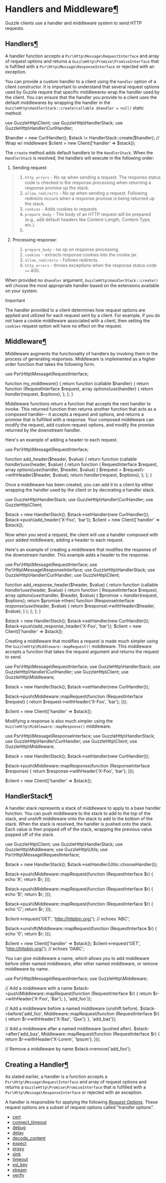 Handlers and Middleware[¶](#handlers-and-middleware "Permalink to this headline")
=================================================================================

Guzzle clients use a handler and middleware system to send HTTP requests.

Handlers[¶](#handlers "Permalink to this headline")
---------------------------------------------------

A handler function accepts a `Psr\Http\Message\RequestInterface` and array of request options and returns a `GuzzleHttp\Promise\PromiseInterface` that is fulfilled with a `Psr\Http\Message\ResponseInterface` or rejected with an exception.

You can provide a custom handler to a client using the `handler` option of a client constructor. It is important to understand that several request options used by Guzzle require that specific middlewares wrap the handler used by the client. You can ensure that the handler you provide to a client uses the default middlewares by wrapping the handler in the `GuzzleHttp\HandlerStack::create(callable $handler = null)` static method.

use GuzzleHttp\\Client;
use GuzzleHttp\\HandlerStack;
use GuzzleHttp\\Handler\\CurlHandler;

$handler \= new CurlHandler();
$stack \= HandlerStack::create($handler); // Wrap w/ middleware
$client \= new Client(\['handler' \=> $stack\]);

The `create` method adds default handlers to the `HandlerStack`. When the `HandlerStack` is resolved, the handlers will execute in the following order:

1.  Sending request:

> 1.  `http_errors` - No op when sending a request. The response status code is checked in the response processing when returning a response promise up the stack.
> 2.  `allow_redirects` - No op when sending a request. Following redirects occurs when a response promise is being returned up the stack.
> 3.  `cookies` - Adds cookies to requests.
> 4.  `prepare_body` - The body of an HTTP request will be prepared (e.g., add default headers like Content-Length, Content-Type, etc.).
> 5.  <send request with handler>

2.  Processing response:

> 1.  `prepare_body` - no op on response processing.
> 2.  `cookies` - extracts response cookies into the cookie jar.
> 3.  `allow_redirects` - Follows redirects.
> 4.  `http_errors` - throws exceptions when the response status code `>=` 400.

When provided no `$handler` argument, `GuzzleHttp\HandlerStack::create()` will choose the most appropriate handler based on the extensions available on your system.

Important

The handler provided to a client determines how request options are applied and utilized for each request sent by a client. For example, if you do not have a cookie middleware associated with a client, then setting the `cookies` request option will have no effect on the request.

Middleware[¶](#middleware "Permalink to this headline")
-------------------------------------------------------

Middleware augments the functionality of handlers by invoking them in the process of generating responses. Middleware is implemented as a higher order function that takes the following form.

use Psr\\Http\\Message\\RequestInterface;

function my\_middleware()
{
    return function (callable $handler) {
        return function (RequestInterface $request, array $options) use ($handler) {
            return $handler($request, $options);
        };
    };
}

Middleware functions return a function that accepts the next handler to invoke. This returned function then returns another function that acts as a composed handler-- it accepts a request and options, and returns a promise that is fulfilled with a response. Your composed middleware can modify the request, add custom request options, and modify the promise returned by the downstream handler.

Here's an example of adding a header to each request.

use Psr\\Http\\Message\\RequestInterface;

function add\_header($header, $value)
{
    return function (callable $handler) use ($header, $value) {
        return function (
            RequestInterface $request,
            array $options
        ) use ($handler, $header, $value) {
            $request \= $request\->withHeader($header, $value);
            return $handler($request, $options);
        };
    };
}

Once a middleware has been created, you can add it to a client by either wrapping the handler used by the client or by decorating a handler stack.

use GuzzleHttp\\HandlerStack;
use GuzzleHttp\\Handler\\CurlHandler;
use GuzzleHttp\\Client;

$stack \= new HandlerStack();
$stack\->setHandler(new CurlHandler());
$stack\->push(add\_header('X-Foo', 'bar'));
$client \= new Client(\['handler' \=> $stack\]);

Now when you send a request, the client will use a handler composed with your added middleware, adding a header to each request.

Here's an example of creating a middleware that modifies the response of the downstream handler. This example adds a header to the response.

use Psr\\Http\\Message\\RequestInterface;
use Psr\\Http\\Message\\ResponseInterface;
use GuzzleHttp\\HandlerStack;
use GuzzleHttp\\Handler\\CurlHandler;
use GuzzleHttp\\Client;

function add\_response\_header($header, $value)
{
    return function (callable $handler) use ($header, $value) {
        return function (
            RequestInterface $request,
            array $options
        ) use ($handler, $header, $value) {
            $promise \= $handler($request, $options);
            return $promise\->then(
                function (ResponseInterface $response) use ($header, $value) {
                    return $response\->withHeader($header, $value);
                }
            );
        };
    };
}

$stack \= new HandlerStack();
$stack\->setHandler(new CurlHandler());
$stack\->push(add\_response\_header('X-Foo', 'bar'));
$client \= new Client(\['handler' \=> $stack\]);

Creating a middleware that modifies a request is made much simpler using the `GuzzleHttp\Middleware::mapRequest()` middleware. This middleware accepts a function that takes the request argument and returns the request to send.

use Psr\\Http\\Message\\RequestInterface;
use GuzzleHttp\\HandlerStack;
use GuzzleHttp\\Handler\\CurlHandler;
use GuzzleHttp\\Client;
use GuzzleHttp\\Middleware;

$stack \= new HandlerStack();
$stack\->setHandler(new CurlHandler());

$stack\->push(Middleware::mapRequest(function (RequestInterface $request) {
    return $request\->withHeader('X-Foo', 'bar');
}));

$client \= new Client(\['handler' \=> $stack\]);

Modifying a response is also much simpler using the `GuzzleHttp\Middleware::mapResponse()` middleware.

use Psr\\Http\\Message\\ResponseInterface;
use GuzzleHttp\\HandlerStack;
use GuzzleHttp\\Handler\\CurlHandler;
use GuzzleHttp\\Client;
use GuzzleHttp\\Middleware;

$stack \= new HandlerStack();
$stack\->setHandler(new CurlHandler());

$stack\->push(Middleware::mapResponse(function (ResponseInterface $response) {
    return $response\->withHeader('X-Foo', 'bar');
}));

$client \= new Client(\['handler' \=> $stack\]);

HandlerStack[¶](#handlerstack "Permalink to this headline")
-----------------------------------------------------------

A handler stack represents a stack of middleware to apply to a base handler function. You can push middleware to the stack to add to the top of the stack, and unshift middleware onto the stack to add to the bottom of the stack. When the stack is resolved, the handler is pushed onto the stack. Each value is then popped off of the stack, wrapping the previous value popped off of the stack.

use GuzzleHttp\\Client;
use GuzzleHttp\\HandlerStack;
use GuzzleHttp\\Middleware;
use GuzzleHttp\\Utils;
use Psr\\Http\\Message\\RequestInterface;

$stack \= new HandlerStack();
$stack\->setHandler(Utils::chooseHandler());

$stack\->push(Middleware::mapRequest(function (RequestInterface $r) {
    echo 'A';
    return $r;
}));

$stack\->push(Middleware::mapRequest(function (RequestInterface $r) {
    echo 'B';
    return $r;
}));

$stack\->push(Middleware::mapRequest(function (RequestInterface $r) {
    echo 'C';
    return $r;
}));

$client\->request('GET', 'http://httpbin.org/');
// echoes 'ABC';

$stack\->unshift(Middleware::mapRequest(function (RequestInterface $r) {
    echo '0';
    return $r;
}));

$client \= new Client(\['handler' \=> $stack\]);
$client\->request('GET', 'http://httpbin.org/');
// echoes '0ABC';

You can give middleware a name, which allows you to add middleware before other named middleware, after other named middleware, or remove middleware by name.

use Psr\\Http\\Message\\RequestInterface;
use GuzzleHttp\\Middleware;

// Add a middleware with a name
$stack\->push(Middleware::mapRequest(function (RequestInterface $r) {
    return $r\->withHeader('X-Foo', 'Bar');
}, 'add\_foo'));

// Add a middleware before a named middleware (unshift before).
$stack\->before('add\_foo', Middleware::mapRequest(function (RequestInterface $r) {
    return $r\->withHeader('X-Baz', 'Qux');
}, 'add\_baz'));

// Add a middleware after a named middleware (pushed after).
$stack\->after('add\_baz', Middleware::mapRequest(function (RequestInterface $r) {
    return $r\->withHeader('X-Lorem', 'Ipsum');
}));

// Remove a middleware by name
$stack\->remove('add\_foo');

Creating a Handler[¶](#creating-a-handler "Permalink to this headline")
-----------------------------------------------------------------------

As stated earlier, a handler is a function accepts a `Psr\Http\Message\RequestInterface` and array of request options and returns a `GuzzleHttp\Promise\PromiseInterface` that is fulfilled with a `Psr\Http\Message\ResponseInterface` or rejected with an exception.

A handler is responsible for applying the following [_Request Options_](request-options.html). These request options are a subset of request options called "transfer options".

*   [cert](request-options.html#cert-option)
*   [connect\_timeout](request-options.html#connect-timeout-option)
*   [debug](request-options.html#debug-option)
*   [delay](request-options.html#delay-option)
*   [decode\_content](request-options.html#decode-content-option)
*   [expect](request-options.html#expect-option)
*   [proxy](request-options.html#proxy-option)
*   [sink](request-options.html#sink-option)
*   [timeout](request-options.html#timeout-option)
*   [ssl\_key](request-options.html#ssl-key-option)
*   [stream](request-options.html#stream-option)
*   [verify](request-options.html#verify-option)